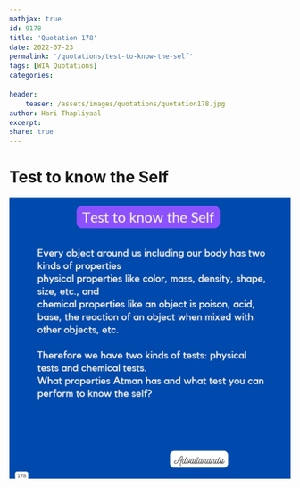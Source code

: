 ```yaml
---
mathjax: true
id: 9178
title: 'Quotation 178'
date: 2022-07-23
permalink: '/quotations/test-to-know-the-self'
tags: [WIA Quotations] 
categories: 

header:
    teaser: /assets/images/quotations/quotation178.jpg
author: Hari Thapliyaal 
excerpt:
share: true 
---
```


# Test to know the Self

![Test to know the Self](/assets/images/quotations/quotation178.jpg)
